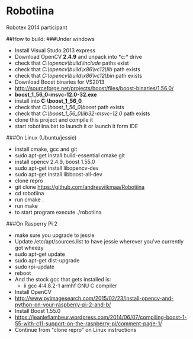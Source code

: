 Robotiina
=========

Robotex 2014 participant 


##How to build:
###Under windows

* Install Visual Studo 2013 express
* Download OpenCV **2.4.9** and unpack into **c:\** drive 
 *  check that *C:\opencv\build\include* paths exist
 *  check that *C:\opencv\build\x86\vc12\lib* path exists
 *  check that *C:\opencv\build\x86\vc12\bin* path exists
* Download Boost binaries for VS2013 
 *  http://sourceforge.net/projects/boost/files/boost-binaries/1.56.0/ 
 *  **boost_1_56_0-msvc-12.0-32.exe**
 *  install into **C:\boost_1_56_0**
 *  check that *C:\boost_1_56_0\boost* path exists
 *  check that *C:\boost_1_56_0\lib32-msvc-12.0* path exists
* clone this project and compile it
* start robotiina.bat to launch it or launch it form IDE


###On Linux (Ubuntu/jessie)

* install cmake, gcc and git
 * sudo apt-get install build-essential cmake git 
* install  opencv 2.4.9, boost 1.55.0
 * sudo apt-get install libopencv-dev
 * sudo apt-get install libboost-all-dev
* clone repro
 * git clone https://github.com/andresviikmaa/Robotiina
 * cd robotiina
* run cmake .
* run make
* to start program execute ./robotiina

###On Rasperry Pi 2
* make sure you upgrade to jessie
 * Update /etc/apt/sources.list to have jessie wherever you've currently got wheezy
 * sudo apt-get update
 * sudo apt-get dist-upgrade
 * sudo rpi-update
 * reboot
* And the stock gcc that gets installed is: 
  * ii gcc 4:4.8.2-1 armhf GNU C compiler
* Install OpenCV
 * http://www.pyimagesearch.com/2015/02/23/install-opencv-and-python-on-your-raspberry-pi-2-and-b/
* Install Boost 1.55.0
 * https://jeanleflambeur.wordpress.com/2014/06/07/compiling-boost-1-55-with-c11-support-on-the-raspberry-pi/comment-page-1/
 * Continue from "clone repro" on Linux instructions

